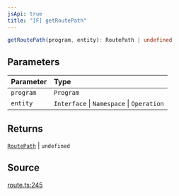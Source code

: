 ```yaml
---
jsApi: true
title: "[F] getRoutePath"
---
```


```ts
getRoutePath(program, entity): RoutePath | undefined
```

## Parameters

| Parameter | Type                                      |
| :-------- | :---------------------------------------- |
| `program` | `Program`                                 |
| `entity`  | `Interface` \| `Namespace` \| `Operation` |

## Returns

[`RoutePath`](Interface.RoutePath.md) \| `undefined`

## Source

[route.ts:245](https://github.com/markcowl/cadl/blob/3db15286/packages/http/src/route.ts#L245)
